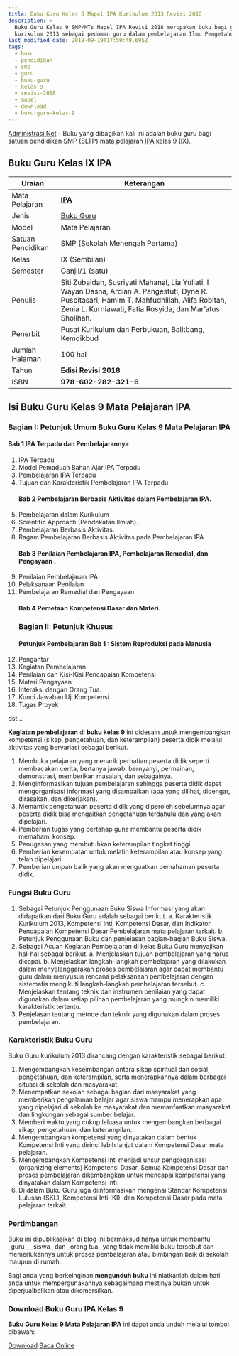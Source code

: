 ```yaml
---
title: Buku Guru Kelas 9 Mapel IPA Kurikulum 2013 Revisi 2018
description: >-
  Buku Guru Kelas 9 SMP/MTs Mapel IPA Revisi 2018 merupakan buku bagi guru
  kurikulum 2013 sebagai pedoman guru dalam pembelajaran Ilmu Pengetahuan Alam.
last_modified_date: 2019-09-19T17:59:49.695Z
tags:
  - buku
  - pendidikan
  - smp
  - guru
  - buku-guru
  - kelas-9
  - revisi-2018
  - mapel
  - download
  - buku-guru-kelas-9
---
```


<script type="application/ld+json">
{
  "@context":"http://schema.org",
  "@type":"Book",
  "name" : "{{ page.title }}",
  "author": {
    "@type":"Person",
    "name":"Siti Zubaidah, Susriyati Mahanal, Lia Yuliati, I Wayan Dasna, Ardian A. Pangestuti, Dyne R. Puspitasari, Hamim T. Mahfudhillah, Alifa Robitah, Zenia L. Kurniawati, Fatia Rosyida, dan Mar’atus Sholihah."},
  "url" : "{{ site.url }}{{ page.url }}",
  "workExample" : [{
    "@type": "Book",
    "isbn": "978-602-282-321-6",
    "bookEdition": "Revisi 2018",
    "bookFormat": "http://schema.org/Hardcover",
    "potentialAction":{
    "@type":"ReadAction",
    "target":
      {
        "@type":"EntryPoint",
        "urlTemplate":"{{ site.url }}{{ page.url }}",
        "actionPlatform":[
          "http://schema.org/DesktopWebPlatform",
          "http://schema.org/IOSPlatform",
          "http://schema.org/AndroidPlatform"
        ]
      }
      }
    }
    ]
    }
 
</script>

[Administrasi.Net](/ "Administrasi.Net") - Buku yang dibagikan kali ini adalah buku guru bagi satuan pendidikan SMP (SLTP) mata pelajaran <abbr title="Ilmu Pengetahuan Alam">IPA</abbr> kelas 9 (IX).

## Buku Guru Kelas IX IPA

| Uraian            | Keterangan                                                                                                                                                                                                |
| ----------------- | --------------------------------------------------------------------------------------------------------------------------------------------------------------------------------------------------------- |
| Mata Pelajaran    | <a href="/bse/buku-guru-kelas-9-smp-mapel-ipa-revisi-2018" title="Buku Guru Kelas 9 SMP/MTs Mapel IPA Revisi 2018"><strong><abbr title="Ilmu Pengetahuan Alam">IPA</abbr></strong></a>              |
| Jenis             | <a href="/bse" title="Buku Guru" target="_blank">Buku Guru</a>                                                                                                                                           |
| Model             | Mata Pelajaran                                                                                                                                                                                            |
| Satuan Pendidikan | SMP (Sekolah Menengah Pertama)                                                                                                                                                                            |
| Kelas             | IX (Sembilan)                                                                                                                                                                                             |
| Semester          | Ganjil/1 (satu)                                                                                                                                                                                           |
| Penulis           | Siti Zubaidah, Susriyati Mahanal, Lia Yuliati, I Wayan Dasna, Ardian A. Pangestuti, Dyne R. Puspitasari, Hamim T. Mahfudhillah, Alifa Robitah, Zenia L. Kurniawati, Fatia Rosyida, dan Mar’atus Sholihah. |
| Penerbit          | Pusat Kurikulum dan Perbukuan, Balitbang, Kemdikbud                                                                                                                                                       |
| Jumlah Halaman    | 100 hal                                                                                                                                                                                                   |
| Tahun             | <strong>Edisi Revisi 2018</strong>                                                                                                                                                                        |
| ISBN              | <strong>978-602-282-321-6</strong>                                                                                                                                                                        |

## Isi Buku Guru Kelas 9 Mata Pelajaran IPA

### Bagian I: Petunjuk Umum Buku Guru Kelas 9 Mata Pelajaran IPA

#### Bab 1 IPA Terpadu dan Pembelajarannya

1. IPA Terpadu
2. Model Pemaduan Bahan Ajar IPA Terpadu 
3. Pembelajaran IPA Terpadu
4. Tujuan dan Karakteristik Pembelajaran IPA Terpadu
   #### Bab 2 Pembelajaran Berbasis Aktivitas dalam Pembelajaran IPA.
5. Pembelajaran dalam Kurikulum 
6. Scientific Approach (Pendekatan Ilmiah). 
7. Pembelajaran Berbasis Aktivitas. 
8. Ragam Pembelajaran Berbasis Aktivitas pada Pembelajaran IPA 
   #### Bab 3 Penilaian Pembelajaran IPA, Pembelajaran Remedial, dan Pengayaan .
9. Penilaian Pembelajaran IPA  
10. Pelaksanaan Penilaian 
11. Pembelajaran Remedial dan Pengayaan  
    #### Bab 4 Pemetaan Kompetensi Dasar dan Materi.
    ### Bagian II: Petunjuk Khusus
    #### Petunjuk Pembelajaran Bab 1 : Sistem Reproduksi pada Manusia
12. Pengantar 
13. Kegiatan Pembelajaran. 
14. Penilaian dan Kisi-Kisi Pencapaian Kompetensi 
15. Materi Pengayaan  
16. Interaksi dengan Orang Tua. 
17. Kunci Jawaban Uji Kompetensi.
18. Tugas Proyek  

dst...

<b>Kegiatan pembelajaran</b> di <b>buku kelas 9</b> ini didesain untuk mengembangkan kompetensi (sikap, pengetahuan, dan keterampilan) peserta didik melalui aktivitas yang bervariasi sebagai berikut.

<ol><li>Membuka pelajaran yang menarik perhatian peserta didik seperti membacakan cerita, bertanya jawab, bernyanyi, permainan, demonstrasi, memberikan masalah, dan sebagainya.</li><li>Menginformasikan tujuan pembelajaran sehingga peserta didik dapat mengorganisasi informasi yang disampaikan (apa yang dilihat, didengar, dirasakan, dan dikerjakan).</li><li>Memantik pengetahuan peserta didik yang diperoleh sebelumnya agar peserta didik bisa mengaitkan pengetahuan terdahulu dan yang akan dipelajari.</li><li>Pemberian tugas yang bertahap guna membantu peserta didik memahami konsep.</li><li>Penugasan yang membutuhkan keterampilan tingkat tinggi.</li><li>Pemberian kesempatan untuk melatih keterampilan atau konsep yang telah dipelajari.</li><li>Pemberian umpan balik yang akan menguatkan pemahaman peserta didik.</li></ol>
  
### Fungsi Buku Guru
1. Sebagai Petunjuk Penggunaan Buku Siswa
Informasi yang akan didapatkan dari Buku Guru adalah sebagai berikut.
a. Karakteristik Kurikulum 2013, Kompetensi Inti, Kompetensi Dasar, dan Indikator Pencapaian Kompetensi Dasar Pembelajaran mata pelajaran terkait.
b. Petunjuk Penggunaan Buku dan penjelasan bagian-bagian Buku Siswa.
2. Sebagai Acuan Kegiatan Pembelajaran di kelas
Buku Guru menyajikan hal-hal sebagai berikut.
a. Menjelaskan tujuan pembelajaran yang harus dicapai.
b. Menjelaskan langkah-langkah pembelajaran yang dilakukan dalam menyelenggarakan proses pembelajaran agar dapat membantu guru dalam menyusun rencana pelaksanaan pembelajaran dengan sistematis mengikuti langkah-langkah pembelajaran tersebut.
c. Menjelaskan tentang teknik dan instrumen penilaian yang dapat digunakan dalam setiap pilihan pembelajaran yang mungkin memiliki karakteristik tertentu.
3. Penjelasan tentang metode dan teknik yang digunakan dalam proses pembelajaran.

### Karakteristik Buku Guru
Buku Guru kurikulum 2013 dirancang dengan karakteristik sebagai berikut.

1. Mengembangkan keseimbangan antara sikap spiritual dan sosial, pengetahuan, dan keterampilan, serta menerapkannya dalam berbagai situasi di sekolah dan masyarakat.
2. Menempatkan sekolah sebagai bagian dari masyarakat yang memberikan pengalaman belajar agar siswa mampu menerapkan apa yang dipelajari di sekolah ke masyarakat dan memanfaatkan masyarakat dan lingkungan sebagai sumber belajar.
3. Memberi waktu yang cukup leluasa untuk mengembangkan berbagai sikap, pengetahuan, dan keterampilan.
4. Mengembangkan kompetensi yang dinyatakan dalam bentuk Kompetensi Inti yang dirinci lebih lanjut dalam Kompetensi Dasar mata pelajaran.
5. Mengembangkan Kompetensi Inti menjadi unsur pengorganisasi (organizing elements) Kompetensi Dasar. Semua Kompetensi Dasar dan proses pembelajaran dikembangkan untuk mencapai kompetensi yang dinyatakan dalam Kompetensi Inti.
6. Di dalam Buku Guru juga diinformasikan mengenai Standar Kompetensi Lulusan (SKL), Kompetensi Inti (KI), dan Kompetensi Dasar pada mata pelajaran terkait. 

### Pertimbangan
Buku ini dipublikasikan di blog ini bermaksud hanya untuk membantu \_guru\_, \_siswa\_ dan \_orang tua\_ yang tidak memiliki buku tersebut dan memerlukannya untuk proses pembelajaran atau bimbingan baik di sekolah maupun di rumah.

Bagi anda yang berkeinginan <b>mengunduh buku</b> ini niatkanlah dalam hati anda untuk mempergunakannya sebagaimana mestinya bukan untuk diperjualbelikan atau dikomersilkan.

### Download Buku Guru IPA Kelas 9

**Buku Guru Kelas 9 Mata Pelajaran IPA** ini dapat anda unduh melalui tombol dibawah:

<p class="center"><a class="button download" href="https://docs.google.com/uc?export=download&id=1SCswe7N2qVDqAtPzbpM-wAd3DXCHG-GZ" rel="nofollow" target="_blank" title="Download">Download</a>
<a class="button demo open-dialog" href="https://drive.google.com/file/d/1SCswe7N2qVDqAtPzbpM-wAd3DXCHG-GZ/preview" Title="Baca Online" rel="nofollow">Baca Online</a></p>
